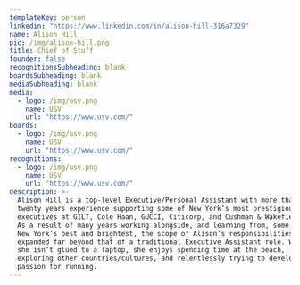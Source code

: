 ```yaml
---
templateKey: person
linkedin: "https://www.linkedin.com/in/alison-hill-316a7329"
name: Alison Hill
pic: /img/alison-hill.png
title: Chief of Stuff
founder: false
recognitionsSubheading: blank
boardsSubheading: blank
mediaSubheading: blank
media:
  - logo: /img/usv.png
    name: USV
    url: "https://www.usv.com/"
boards:
  - logo: /img/usv.png
    name: USV
    url: "https://www.usv.com/"
recognitions:
  - logo: /img/usv.png
    name: USV
    url: "https://www.usv.com/"
description: >-
  Alison Hill is a top-level Executive/Personal Assistant with more than
  twenty years experience supporting some of New York’s most prestigious
  executives at GILT, Cole Haan, GUCCI, Citicorp, and Cushman & Wakefield.
  As a result of many years working alongside, and learning from, some of
  New York’s best and brightest, the scope of Alison’s responsibilities have
  expanded far beyond that of a traditional Executive Assistant role. When
  she isn’t glued to a laptop, she enjoys spending time at the beach,
  exploring other countries/cultures, and relentlessly trying to develop a
  passion for running.
---
```

